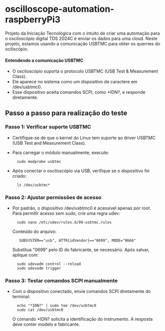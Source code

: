 # oscilloscope-automation-raspberryPi3

Projeto da Iniciação Tecnológica com o intuito de criar uma automação para o osciloscópio digital TDS 2024C e enviar os dados para uma cloud. Neste projeto, estamos usando a comunicação USBTMC para obter os querries do ociliscópio.

#### Entendendo a comunicação USBTMC
- O osciloscópio suporta o protocolo USBTMC (USB Test & Measurement Class).
- Ele aparece no sistema como um dispositivo de caractere em /dev/usbtmc0.
- Esse dispositivo aceita comandos SCPI, como *IDN?, e responde diretamente.


## Passo a passo para realização do teste

### Passo 1: Verificar suporte USBTMC

- Certifique-se de que o kernel do Linux tem suporte ao driver USBTMC (USB Test and Measurement Class).
- Para carregar o módulo manualmente, execute:

        sudo modprobe usbtmc

- Após conectar o osciloscópio via USB, verifique se o dispositivo foi criado:

        ls /dev/usbtmc*


### Passo 2: Ajustar permissões de acesso

- Por padrão, o dispositivo /dev/usbtmc0 é acessível apenas por root. Para permitir acesso sem sudo, crie uma regra udev:

        sudo nano /etc/udev/rules.d/99-usbtmc.rules

    Conteúdo do arquivo:

         SUBSYSTEM=="usb", ATTR{idVendor}=="0699", MODE="0666"

    Substitua "0699" pelo ID do fabricante, se necessário. Após salvar, aplique com:

        sudo udevadm control --reload
        sudo udevadm trigger

### Passo 3: Testar comandos SCPI manualmente

- Com o dispositivo conectado, envie comandos SCPI diretamente do terminal:

        echo "*IDN?" | sudo tee /dev/usbtmc0
        sudo cat /dev/usbtmc0

    O comando *IDN? solicita a identificação do instrumento. A resposta deve conter modelo e fabricante.